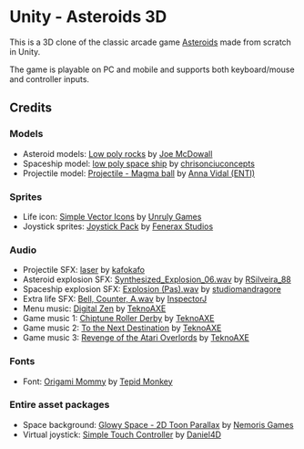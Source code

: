 # Unity - Asteroids 3D

This is a 3D clone of the classic arcade game [Asteroids](https://en.wikipedia.org/wiki/Asteroids_(video_game)) made from scratch in Unity.

The game is playable on PC and mobile and supports both keyboard/mouse and controller inputs.

## Credits

### Models

* Asteroid models: [Low poly rocks](https://sketchfab.com/models/b38c8fd9e36a49ef80cc135acc9b0865) by [Joe McDowall](https://sketchfab.com/joboto)
* Spaceship model: [low poly space ship](https://sketchfab.com/models/587941c9c11742c6b82dfb99e7b210b9) by [chrisonciuconcepts](https://sketchfab.com/chrisonciuconcepts)
* Projectile model: [Projectile - Magma ball](https://sketchfab.com/models/915c10ddb81543eeaa122f7e159eccc5) by [Anna Vidal (ENTI)](https://sketchfab.com/annavidal)

### Sprites

* Life icon: [Simple Vector Icons](https://assetstore.unity.com/packages/2d/gui/icons/simple-vector-icons-101218) by [Unruly Games](https://assetstore.unity.com/publishers/32202)
* Joystick sprites: [Joystick Pack](https://assetstore.unity.com/packages/tools/input-management/joystick-pack-107631) by [Fenerax Studios](https://assetstore.unity.com/publishers/32730)

### Audio

* Projectile SFX: [laser](https://freesound.org/people/kafokafo/sounds/128349/) by [kafokafo](https://freesound.org/people/kafokafo/)
* Asteroid explosion SFX: [Synthesized_Explosion_06.wav](https://freesound.org/people/RSilveira_88/sounds/216273/) by [RSilveira_88](https://freesound.org/people/RSilveira_88/)
* Spaceship explosion SFX: [Explosion (Pas).wav](https://freesound.org/people/studiomandragore/sounds/401628/) by [studiomandragore](https://freesound.org/people/studiomandragore/)
* Extra life SFX: [Bell, Counter, A.wav](https://freesound.org/people/InspectorJ/sounds/415510/) by [InspectorJ](https://freesound.org/people/InspectorJ/)
* Menu music: [Digital Zen](http://teknoaxe.com/Link_Code_4.php?q=1247&Genre=Eight) by [TeknoAXE](http://teknoaxe.com)
* Game music 1: [Chiptune Roller Derby](http://teknoaxe.com/Link_Code_4.php?q=1266&Genre=Eight) by [TeknoAXE](http://teknoaxe.com)
* Game music 2: [To the Next Destination](http://teknoaxe.com/Link_Code_4.php?q=1155&Genre=Eight) by [TeknoAXE](http://teknoaxe.com)
* Game music 3: [Revenge of the Atari Overlords](http://teknoaxe.com/Link_Code_4.php?q=1133&Genre=Eight) by [TeknoAXE](http://teknoaxe.com)

### Fonts

* Font: [Origami Mommy](https://www.1001freefonts.com/origami-mommy.font) by [Tepid Monkey](https://www.1001freefonts.com/designer-tepid-monkey-fontlisting.php)

### Entire asset packages

* Space background: [Glowy Space - 2D Toon Parallax](https://assetstore.unity.com/packages/3d/environments/glowy-space-2d-toon-parallax-116509) by [Nemoris Games](https://assetstore.unity.com/publishers/36050)
* Virtual joystick: [Simple Touch Controller](https://assetstore.unity.com/packages/tools/input-management/simple-touch-controller-74107) by [Daniel4D](https://assetstore.unity.com/publishers/24547)

